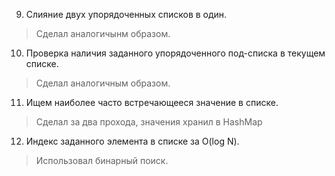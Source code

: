 9. Слияние двух упорядоченных списков в один.
> Сделал аналогичынм образом.

10. Проверка наличия заданного упорядоченного под-списка в текущем списке.
> Сделал аналогичным образом.

11. Ищем наиболее часто встречающееся значение в списке.
> Сделал за два прохода, значения хранил в HashMap

12. Индекс заданного элемента в списке за O(log N).
> Использовал бинарный поиск.